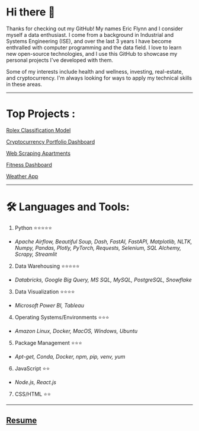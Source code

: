 # Hi there 👋
Thanks for checking out my GitHub! My names Eric Flynn and I consider myself a data enthusiast. I come from a background in Industrial and Systems Engineering (ISE), and over the last 3 years I have become enthralled with computer programming and the data field. I love to learn new open-source technologies, and I use this GitHub to showcase my personal projects I've developed with them. 

Some of my interests include health and wellness, investing, real-estate, and cryptocurrency. I'm always looking for ways to apply my technical skills in these areas.

---

# Top Projects :

[Rolex Classification Model](https://huggingface.co/spaces/ericfflynn/watch-classification)

[Cryptocurrency Portfolio Dashboard](https://github.com/ericfflynn/crypto-portolio-dashboard)

[Web Scraping Apartments](https://github.com/ericfflynn/zillow-web-scraping/blob/main/notebook.ipynb)

[Fitness Dashboard](https://github.com/ericfflynn/health-app/blob/main/README.md)

[Weather App](https://github.com/ericfflynn/weather-app)


---

# :hammer_and_wrench: Languages and Tools:
1. Python ⭐⭐⭐⭐⭐
  - *Apache Airflow, Beautiful Soup, Dash, FastAI, FastAPI, Matplotlib, NLTK, Numpy, Pandas, Plotly, PyTorch, Requests, Selenium, SQL Alchemy, Scrapy, Streamlit*   

2. Data Warehousing ⭐⭐⭐⭐⭐
  - *Databricks, Google Big Query, MS SQL, MySQL, PostgreSQL, Snowflake*

3. Data Visualization ⭐⭐⭐⭐
  - *Microsoft Power BI, Tableau*
   
4. Operating Systems/Environments ⭐⭐⭐
  - *Amazon Linux, Docker, MacOS, Windows, Ubuntu*
  
5. Package Management ⭐⭐⭐
  - *Apt-get, Conda, Docker, npm, pip, venv, yum*

6. JavaScript ⭐⭐
  - *Node.js, React.js*
  
7. CSS/HTML ⭐⭐

---
## [Resume](https://github.com/ericfflynn/resume/blob/main/Eric-Flynn-Resume.pdf)
